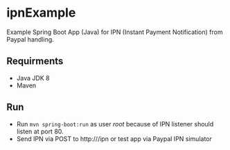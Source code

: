 # ipnExample
Example Spring Boot App (Java) for IPN (Instant Payment Notification) from Paypal handling. 

## Requirments
- Java JDK 8
- Maven

## Run
- Run `mvn spring-boot:run` as user *root* because of IPN listener should listen at port 80. 
- Send IPN via POST to http://<yourhost>/ipn or test app via Paypal IPN simulator





